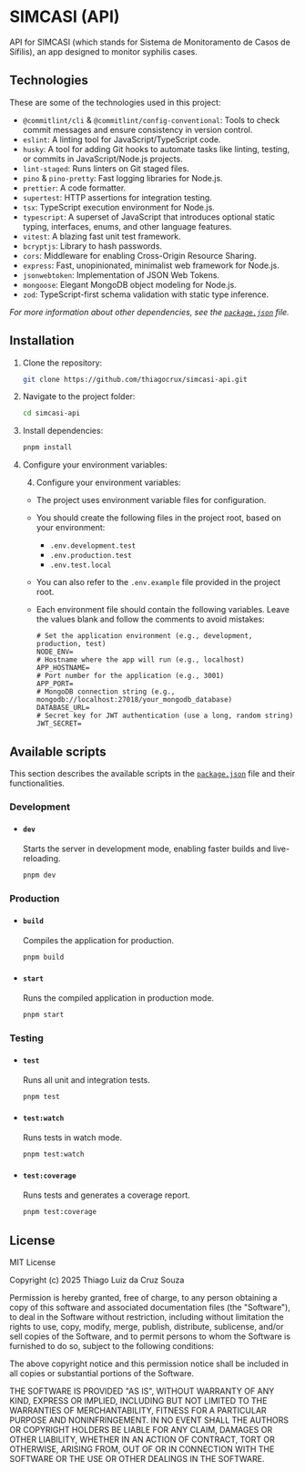 # SIMCASI (API)

API for SIMCASI (which stands for Sistema de Monitoramento de Casos de Sífilis), an app designed to monitor syphilis cases.

## Technologies

These are some of the technologies used in this project:

- `@commitlint/cli` & `@commitlint/config-conventional`: Tools to check commit messages and ensure consistency in version control.
- `eslint`: A linting tool for JavaScript/TypeScript code.
- `husky`: A tool for adding Git hooks to automate tasks like linting, testing, or commits in JavaScript/Node.js projects.
- `lint-staged`: Runs linters on Git staged files.
- `pino` & `pino-pretty`: Fast logging libraries for Node.js.
- `prettier`: A code formatter.
- `supertest`: HTTP assertions for integration testing.
- `tsx`: TypeScript execution environment for Node.js.
- `typescript`: A superset of JavaScript that introduces optional static typing, interfaces, enums, and other language features.
- `vitest`: A blazing fast unit test framework.
- `bcryptjs`: Library to hash passwords.
- `cors`: Middleware for enabling Cross-Origin Resource Sharing.
- `express`: Fast, unopinionated, minimalist web framework for Node.js.
- `jsonwebtoken`: Implementation of JSON Web Tokens.
- `mongoose`: Elegant MongoDB object modeling for Node.js.
- `zod`: TypeScript-first schema validation with static type inference.

_For more information about other dependencies, see the [`package.json`](package.json) file._

## Installation

1. Clone the repository:

   ```bash
   git clone https://github.com/thiagocrux/simcasi-api.git
   ```

2. Navigate to the project folder:

   ```bash
   cd simcasi-api
   ```

3. Install dependencies:

   ```bash
   pnpm install
   ```

4. Configure your environment variables:

   4. Configure your environment variables:

   - The project uses environment variable files for configuration.
   - You should create the following files in the project root, based on your environment:
     - `.env.development.test`
     - `.env.production.test`
     - `.env.test.local`
   - You can also refer to the `.env.example` file provided in the project root.
   - Each environment file should contain the following variables.
     Leave the values blank and follow the comments to avoid mistakes:

     ```env
     # Set the application environment (e.g., development, production, test)
     NODE_ENV=
     # Hostname where the app will run (e.g., localhost)
     APP_HOSTNAME=
     # Port number for the application (e.g., 3001)
     APP_PORT=
     # MongoDB connection string (e.g., mongodb://localhost:27018/your_mongodb_database)
     DATABASE_URL=
     # Secret key for JWT authentication (use a long, random string)
     JWT_SECRET=
     ```

## Available scripts

This section describes the available scripts in the [`package.json`](package.json) file and their functionalities.

### Development

- #### `dev`

  Starts the server in development mode, enabling faster builds and live-reloading.

  ```bash
  pnpm dev
  ```

### Production

- #### `build`

  Compiles the application for production.

  ```bash
  pnpm build
  ```

- #### `start`

  Runs the compiled application in production mode.

  ```bash
  pnpm start
  ```

### Testing

- #### `test`

  Runs all unit and integration tests.

  ```bash
  pnpm test
  ```

- #### `test:watch`

  Runs tests in watch mode.

  ```bash
  pnpm test:watch
  ```

- #### `test:coverage`

  Runs tests and generates a coverage report.

  ```bash
  pnpm test:coverage
  ```

## License

MIT License

Copyright (c) 2025 Thiago Luiz da Cruz Souza

Permission is hereby granted, free of charge, to any person obtaining a copy
of this software and associated documentation files (the "Software"), to deal
in the Software without restriction, including without limitation the rights
to use, copy, modify, merge, publish, distribute, sublicense, and/or sell
copies of the Software, and to permit persons to whom the Software is
furnished to do so, subject to the following conditions:

The above copyright notice and this permission notice shall be included in all
copies or substantial portions of the Software.

THE SOFTWARE IS PROVIDED "AS IS", WITHOUT WARRANTY OF ANY KIND, EXPRESS OR
IMPLIED, INCLUDING BUT NOT LIMITED TO THE WARRANTIES OF MERCHANTABILITY,
FITNESS FOR A PARTICULAR PURPOSE AND NONINFRINGEMENT. IN NO EVENT SHALL THE
AUTHORS OR COPYRIGHT HOLDERS BE LIABLE FOR ANY CLAIM, DAMAGES OR OTHER
LIABILITY, WHETHER IN AN ACTION OF CONTRACT, TORT OR OTHERWISE, ARISING FROM,
OUT OF OR IN CONNECTION WITH THE SOFTWARE OR THE USE OR OTHER DEALINGS IN THE
SOFTWARE.
